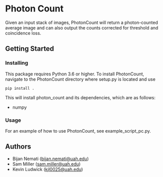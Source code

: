 # Photon Count
Given an input stack of images, PhotonCount will return a photon-counted average image and can also output the counts corrected for threshold and coincidence loss.

## Getting Started

### Installing

This package requires Python 3.6 or higher. To install PhotonCount, navigate to the PhotonCount directory where setup.py is located and use

	pip install .

This will install photon_count and its dependencies, which are as follows:

* numpy


### Usage

For an example of how to use PhotonCount, see example_script_pc.py.


## Authors

* Bijan Nemati (<bijan.nemati@uah.edu>)
* Sam Miller (<sam.miller@uah.edu>)
* Kevin Ludwick (<kjl0025@uah.edu>)
